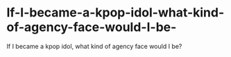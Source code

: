 # If-I-became-a-kpop-idol-what-kind-of-agency-face-would-I-be-
If I became a kpop idol, what kind of agency face would I be?
